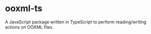 # ooxml-ts

A JavaScript package written in TypeScript to perform reading/writing actions on OOXML files.
